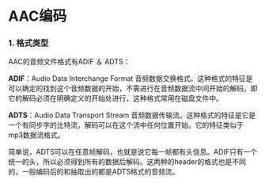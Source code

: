 # AAC编码

### 1. 格式类型

AAC的音频文件格式有ADIF ＆ ADTS：

**ADIF**：Audio Data Interchange Format 音频数据交换格式。这种格式的特征是可以确定的找到这个音频数据的开始，不需进行在音频数据流中间开始的解码，即它的解码必须在明确定义的开始处进行，这种格式常用在磁盘文件中。

**ADTS**：Audio Data Transport Stream 音频数据传输流。这种格式的特征是它是一个有同步字的比特流，解码可以在这个流中任何位置开始。它的特征类似于mp3数据流格式。

简单说，ADTS可以在任意帧解码，也就是说它每一帧都有头信息。ADIF只有一个统一的头，所以必须得到所有的数据后解码。这两种的header的格式也是不同的，一般编码后的和抽取出的都是ADTS格式的音频流。